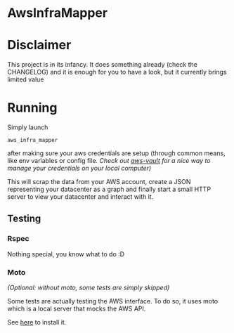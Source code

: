 # AwsInfraMapper

# Disclaimer

This project is in its infancy. It does something already (check the CHANGELOG) and it is enough for
you to have a look, but it currently brings limited value

# Running

Simply launch
```shell
aws_infra_mapper
```
after making sure your aws credentials are setup (through common means, like env variables or config
file. _Check out [aws-vault](https://github.com/99designs/aws-vault) for a nice way to manage your
credentials on your local computer)_

This will scrap the data from your AWS account, create a JSON representing your datacenter as a
graph and finally start a small HTTP server to view your datacenter and interact with it.

## Testing

### Rspec

Nothing special, you know what to do :D

### Moto

_(Optional: without moto, some tests are simply skipped)_

Some tests are actually testing the AWS interface. To do so, it uses moto which is a local server
that mocks the AWS API.

See [here](https://github.com/spulec/moto) to install it.
